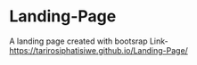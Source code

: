 # Landing-Page
A landing page created with bootsrap
Link- https://tarirosiphatisiwe.github.io/Landing-Page/
